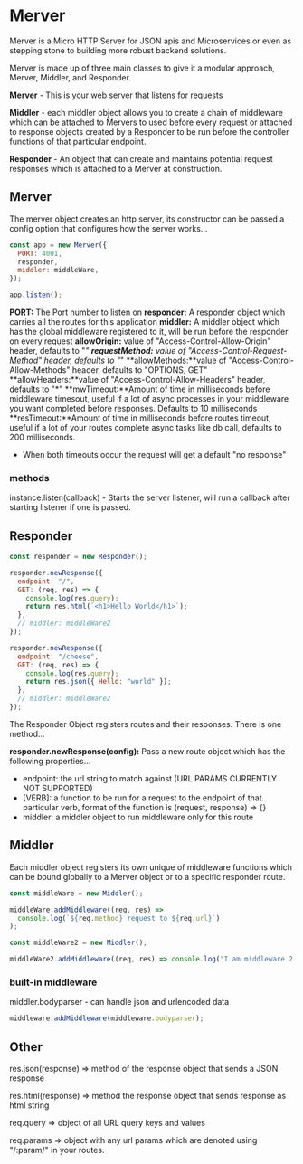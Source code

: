 # Merver

Merver is a Micro HTTP Server for JSON apis and Microservices or even as stepping stone to building more robust backend solutions.

Merver is made up of three main classes to give it a modular approach, Merver, Middler, and Responder.

**Merver** - This is your web server that listens for requests

**Middler** - each middler object allows you to create a chain of middleware which can be attached to Mervers to used before every request or attached to response objects created by a Responder to be run before the controller functions of that particular endpoint.

**Responder** - An object that can create and maintains potential request responses which is attached to a Merver at construction.

## Merver

The merver object creates an http server, its constructor can be passed a config option that configures how the server works...

```js
const app = new Merver({
  PORT: 4001,
  responder,
  middler: middleWare,
});

app.listen();
```

**PORT:** The Port number to listen on
**responder:** A responder object which carries all the routes for this application
**middler:** A middler object which has the global middleware registered to it, will be run before the responder on every request
**allowOrigin:** value of "Access-Control-Allow-Origin" header, defaults to "_"
**requestMethod:** value of "Access-Control-Request-Method" header, defaults to "_"
**allowMethods:**value of "Access-Control-Allow-Methods" header, defaults to "OPTIONS, GET"
**allowHeaders:**value of "Access-Control-Allow-Headers" header, defaults to "\*"
**mwTimeout:**Amount of time in milliseconds before middleware timesout, useful if a lot of async processes in your middleware you want completed before responses. Defaults to 10 milliseconds
**resTimeout:**Amount of time in milliseconds before routes timeout, useful if a lot of your routes complete async tasks like db call, defaults to 200 milliseconds.

- When both timeouts occur the request will get a default "no response"

### methods

instance.listen(callback) - Starts the server listener, will run a callback after starting listener if one is passed.

## Responder

```js
const responder = new Responder();

responder.newResponse({
  endpoint: "/",
  GET: (req, res) => {
    console.log(res.query);
    return res.html(`<h1>Hello World</h1>`);
  },
  // middler: middleWare2
});

responder.newResponse({
  endpoint: "/cheese",
  GET: (req, res) => {
    console.log(res.query);
    return res.json({ Hello: "world" });
  },
  // middler: middleWare2
});
```

The Responder Object registers routes and their responses. There is one method...

**responder.newResponse(config):** Pass a new route object which has the following properties...

- endpoint: the url string to match against (URL PARAMS CURRENTLY NOT SUPPORTED)
- [VERB]: a function to be run for a request to the endpoint of that particular verb, format of the function is (request, response) => {}
- middler: a middler object to run middleware only for this route

## Middler

Each middler object registers its own unique of middleware functions which can be bound globally to a Merver object or to a specific responder route.

```js
const middleWare = new Middler();

middleWare.addMiddleware((req, res) =>
  console.log(`${req.method} request to ${req.url}`)
);

const middleWare2 = new Middler();

middleWare2.addMiddleware((req, res) => console.log("I am middleware 2!"));
```

### built-in middleware

middler.bodyparser - can handle json and urlencoded data

```js
middleware.addMiddleware(middleware.bodyparser);
```

## Other

res.json(response) => method of the response object that sends a JSON response

res.html(response) => method the response object that sends response as html string

req.query => object of all URL query keys and values

req.params => object with any url params which are denoted using "/:param/" in your routes.
